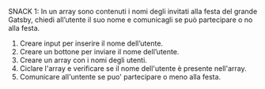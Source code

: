 SNACK 1:
In un array sono contenuti i nomi degli invitati alla festa del grande Gatsby, chiedi all’utente il suo nome e comunicagli se può partecipare o no alla festa.

1. Creare input per inserire il nome dell’utente.
2. Creare un bottone per inviare il nome dell’utente.
3. Creare un array con i nomi degli utenti.
4. Ciclare l'array e verificare se il nome dell'utente è presente nell'array.
5. Comunicare all'untente se puo' partecipare o meno alla festa.

